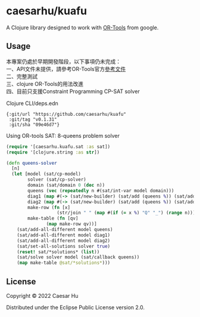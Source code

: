 # caesarhu/kuafu

A Clojure library designed to work with [OR-Tools](https://developers.google.com/optimization) from google.

## Usage

本專案仍處於早期開發階段，以下事項仍未完成：  
一、API文件未提供，請參考OR-Tools官方[參考文件](https://or-tools.github.io/docs/java/namespacecom_1_1google_1_1ortools_1_1sat.html)  
二、完整測試  
三、clojure OR-Tools的用法改進  
四、目前只支援Constraint Programming CP-SAT solver  

Clojure CLI/deps.edn
```edn
{:git/url "https://github.com/caesarhu/kuafu"
 :git/tag "v0.1.31"
 :git/sha "09e46d7"}
```

Using OR-tools SAT: 8-queens problem solver
```clojure
(require '[caesarhu.kuafu.sat :as sat])
(require '[clojure.string :as str])

(defn queens-solver
  [n]
  (let [model (sat/cp-model)
        solver (sat/cp-solver)
        domain (sat/domain 0 (dec n))
        queens (vec (repeatedly n #(sat/int-var model domain)))
        diag1 (map #(-> (sat/new-builder) (sat/add (queens %)) (sat/add %) sat/build) (range n))
        diag2 (map #(-> (sat/new-builder) (sat/add (queens %)) (sat/add (- %)) sat/build) (range n))
        make-row (fn [x]
                   (str/join " " (map #(if (= x %) "Q" "_") (range n))))
        make-table (fn [qv]
               (map make-row qv))]
    (sat/add-all-different model queens)
    (sat/add-all-different model diag1)
    (sat/add-all-different model diag2)
    (sat/set-all-solutions solver true)
    (reset! sat/*solutions* (list))
    (sat/solve solver model (sat/callback queens))
    (map make-table @sat/*solutions*)))
```


## License

Copyright © 2022 Caesar Hu

Distributed under the Eclipse Public License version 2.0.
